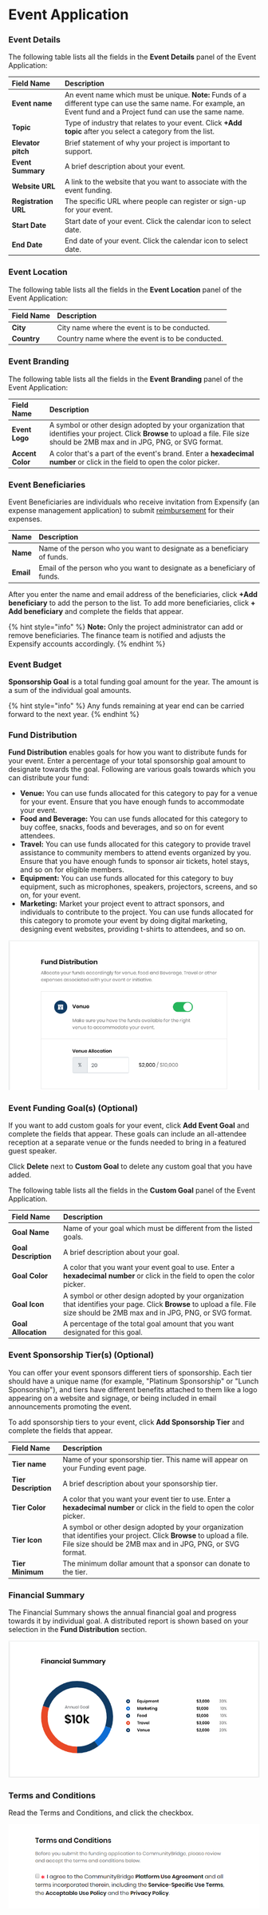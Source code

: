 # Event Application

### Event Details

The following table lists all the fields in the **Event Details** panel of the Event Application:

| Field Name | Description |
| :--- | :--- |
| **Event name** | An event name which must be unique. **Note:** Funds of a different type can use the same name. For example, an Event fund and a Project fund can use the same name. |
| **Topic** | Type of industry that relates to your event. Click **+Add topic**  after you select a category from the list. |
| **Elevator pitch**  | Brief statement of why your project is important to support. |
| **Event Summary** | A brief description about your event. |
| **Website URL** | A link to the website that you want to associate with the event funding. |
| **Registration URL** | The specific URL where people can register or sign-up for your event. |
| **Start Date** | Start date of your event. Click the calendar icon to select date. |
| **End Date** | End date of your event. Click the calendar icon to select date. |

### Event Location

The following table lists all the fields in the **Event Location** panel of the Event Application:

| Field Name | Description |
| :--- | :--- |
| **City** | City name where the event is to be conducted. |
| **Country** | Country name where the event is to be conducted. |

### Event Branding

The following table lists all the fields in the **Event Branding** panel of the Event Application:

| Field Name | Description |
| :--- | :--- |
| **Event Logo** | A symbol or other design adopted by your organization that identifies your project. Click **Browse** to upload a file. File size should be 2MB max and in JPG, PNG, or SVG format. |
| **Accent Color** | A color that's a part of the event's brand. Enter a **hexadecimal number** or click in the field to open the color picker. |

### Event Beneficiaries

Event Beneficiaries are individuals who receive invitation from Expensify \(an expense management application\) to submit [reimbursement](get-reimbursed.md) for their expenses.

| Name | Description |
| :--- | :--- |
| **Name** | Name of the person who you want to designate as a beneficiary of funds. |
| **Email** | Email of the person who you want to designate as a beneficiary of funds. |

After you enter the name and email address of the beneficiaries, click **+Add beneficiary** to add the person to the list. To add more beneficiaries, click **+ Add beneficiary** and complete the fields that appear.

{% hint style="info" %}
**Note:** Only the project administrator can add or remove beneficiaries. The finance team is notified and adjusts the Expensify accounts accordingly.
{% endhint %}

### Event Budget

**Sponsorship Goal** is a total funding goal amount for the year. The amount is a sum of the individual goal amounts.

{% hint style="info" %}
Any funds remaining at year end can be carried forward to the next year.
{% endhint %}

### Fund Distribution

**Fund Distribution** enables goals for how you want to distribute funds for your event. Enter a percentage of your total sponsorship goal amount to designate towards the goal. Following are various goals towards which you can distribute your fund:

* **Venue:** You can use funds allocated for this category to pay for a venue for your event. Ensure that you have enough funds to accommodate your event.
* **Food and Beverage:** You can use funds allocated for this category to buy coffee, snacks, foods and beverages, and so on for event attendees.
* **Travel:** You can use funds allocated for this category to provide travel assistance to community members to attend events organized by you. Ensure that you have enough funds to sponsor air tickets, hotel stays, and so on for eligible members.
* **Equipment:** You can use funds allocated for this category to buy equipment, such as microphones, speakers, projectors, screens, and so on, for your event.
* **Marketing:** Market your project event to attract sponsors, and individuals to contribute to the project. You can use funds allocated for this category to promote your event by doing digital marketing, designing event websites, providing t-shirts to attendees, and so on.

![](../.gitbook/assets/7418636.png)

### Event Funding Goal\(s\) \(Optional\)

If you want to add custom goals for your event, click **Add Event Goal** and complete the fields that appear. These goals can include an all-attendee reception at a separate venue or the funds needed to bring in a featured guest speaker.

Click **Delete** next to **Custom Goal** to delete any custom goal that you have added.

The following table lists all the fields in the **Custom Goal** panel of the Event Application.

| Field Name | Description |
| :--- | :--- |
| **Goal Name** | Name of your goal which must be different from the listed goals. |
| **Goal Description** | A brief description about your goal. |
| **Goal Color** | A color that you want your event goal to use. Enter a **hexadecimal number** or click in the field to open the color picker.  |
| **Goal Icon** | A symbol or other design adopted by your organization that identifies your page. Click **Browse** to upload a file. File size should be 2MB max and in JPG, PNG, or SVG format. |
| **Goal Allocation** | A percentage of the total goal amount that you want designated for this goal. |

### Event Sponsorship Tier\(s\) \(Optional\)

You can offer your event sponsors different tiers of sponsorship. Each tier should have a unique name \(for example, "Platinum Sponsorship" or "Lunch Sponsorship"\), and tiers have different benefits attached to them like a logo appearing on a website and signage, or being included in email announcements promoting the event. 

To add sponsorship tiers to your event, click **Add Sponsorship Tier** and complete the fields that appear.

| Field Name | Description |
| :--- | :--- |
| **Tier name** | Name of your sponsorship tier. This name will appear on your Funding event page. |
| **Tier Description** | A brief description about your sponsorship tier. |
| **Tier Color** | A color that you want your event tier to use. Enter a **hexadecimal number** or click in the field to open the color picker. |
| **Tier Icon**  | A symbol or other design adopted by your organization that identifies your project. Click **Browse** to upload a file. File size should be 2MB max and in JPG, PNG, or SVG format. |
| **Tier Minimum** | The minimum dollar amount that a sponsor can donate to the tier. |

### Financial Summary

The Financial Summary shows the annual financial goal and progress towards it by individual goal. A distributed report is shown based on your selection in the **Fund Distribution** section. 

![](../.gitbook/assets/7418635.png)

### Terms and Conditions

Read the Terms and Conditions, and click the checkbox.

![](../.gitbook/assets/7418633.png)

